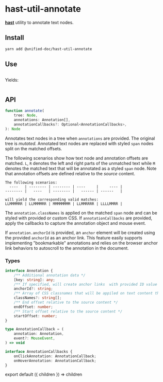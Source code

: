 # hast-util-annotate

[**hast**][hast] utility to annotate text nodes.

## Install

```sh
yarn add @unified-doc/hast-util-annotate
```

## Use

```js
```

Yields:

```js
```

## API

```ts
function annotate(
	tree: Node,
	annotations: Annotation[],
	annotationCallbacks?: Optional<AnnotationCallbacks>,
): Node
```
Annotates text nodes in a tree when `annotations` are provided.  The original tree is *mutated*.  Annotated text nodes are replaced with styled `span` nodes split on the matched offsets.

The following scenarios show how text node and annotation offsets are matched.  `L`, `R` denotes the left and right parts of the unmatched text while `M` denotes the matched text that will be annotated as a styled `span` node.  Note that annotation offsets are defined relative to the *source* content.

```
The following scenarios:
  ----   | -------- | -------- | ----     |     ---- |
-------- |   ----   | -------- |   ------ | ------   |

will yield the corresponding valid matches:
LLMMMMRR | LLMMMMRR | MMMMMMMM | LLMMRRRR | LLLLMMRR |
```

The `annotation.classNames` is applied on the matched `span` node and can be styled with provided or custom CSS.  If `annotationCallbacks` are provided, apply the callbacks to capture the annotation object and mouse event.

If `annotation.anchorId` is provided, an `anchor` element will be created using the provided `anchorId` as an anchor link.  This feature easily supports implementing "bookmarkable" annotations and relies on the browser anchor link behaviors to autoscroll to the annotation in the document.

### Types

```ts
interface Annotation {
	/** Additional annotation data */
	[key: string]: any;
	/** If specified, will create anchor links  with provided ID value */
	anchorId?: string;
	/** Array of CSS classnames that will be appiled on text content that matches the annotation offsets */
	classNames?: string[];
	/** End offset relative to the source content */
	endOffset: number;
	/** Start offset relative to the source content */
	startOffset: number;
}

type AnnotationCallback = (
	annotation: Annotation,
	event?: MouseEvent,
) => void

interface AnnotationCallbacks {
	onClickAnnotation: AnnotationCallback;
	onHoverAnnotation: AnnotationCallback;
}
```

<!-- Definition -->
[hast]: https://github.com/syntax-tree/hast

<!-- Unfortunate hack to make importing gatsby in mdx work... -->
export default ({ children }) => children
